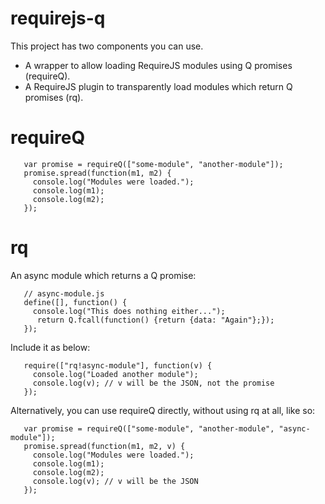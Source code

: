 requirejs-q
===========

This project has two components you can use.
* A wrapper to allow loading RequireJS modules using Q promises (requireQ).
* A RequireJS plugin to transparently load modules which return Q promises (rq).

requireQ
========

```
   var promise = requireQ(["some-module", "another-module"]);
   promise.spread(function(m1, m2) {
     console.log("Modules were loaded.");
  	 console.log(m1);
  	 console.log(m2);
   });
```

rq
==

An async module which returns a Q promise:

```
   // async-module.js
   define([], function() {
     console.log("This does nothing either...");
  	  return Q.fcall(function() {return {data: "Again"};});
   });
```

Include it as below:

```
   require(["rq!async-module"], function(v) {
     console.log("Loaded another module");
  	 console.log(v); // v will be the JSON, not the promise
   });
```

Alternatively, you can use requireQ directly, without using rq at all, like so:

```
   var promise = requireQ(["some-module", "another-module", "async-module"]);
   promise.spread(function(m1, m2, v) {
     console.log("Modules were loaded.");
     console.log(m1);
  	 console.log(m2);
     console.log(v); // v will be the JSON
   });
```
